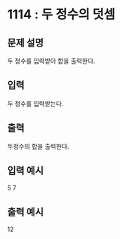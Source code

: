 # 1114 : 두 정수의 덧셈

## 문제 설명

두 정수를 입력받아 합을 출력한다.

## 입력

두 정수를 입력받는다.

## 출력

두정수의 합을 출력한다.

## 입력 예시

5 7

## 출력 예시

12
